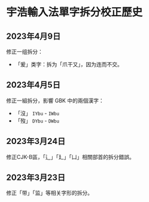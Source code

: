 <!-- omit in toc -->
# 宇浩輸入法單字拆分校正歷史

## 2023年4月9日

修正一组拆分：

- 「爰」类字：拆为「爪干又」，因为连而不交。

## 2023年4月5日

修正一組拆分，影響 GBK 中的兩個漢字：

- 「沒」 `IYbu` - `IWbu`
- 「歿」 `DYbu` - `DWbu`

## 2023年3月24日

修正CJK-B區，「辶」「廴」「凵」相關部首的拆分錯誤。

## 2023年3月23日

修正「带」「监」等相关字形的拆分。